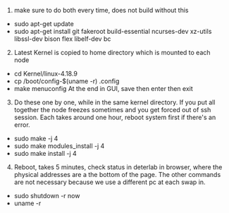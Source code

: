 
1.  make sure to do both every time, does not build without this
- sudo apt-get update
- sudo apt-get install git fakeroot build-essential ncurses-dev xz-utils libssl-dev bison flex libelf-dev bc

2. Latest Kernel is copied to home directory which is mounted to each node
- cd Kernel/linux-4.18.9
- cp /boot/config-$(uname -r) .config
- make menuconfig
At the end in GUI, save then enter then exit

3. Do these one by one, while in the same kernel directory. If you put all
together the node freezes sometimes and you get forced out of ssh session. Each takes around one hour, reboot system first if there's an error.
- sudo make -j 4
- sudo make modules_install -j 4  
- sudo make install -j 4

4. Reboot, takes 5 minutes, check status in deterlab in browser, where the
physical addresses are a the bottom of the page. The other commands are not
necessary because we use a different pc at each swap in.
- sudo shutdown -r now
- uname -r
